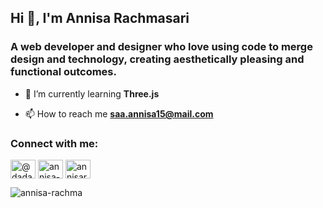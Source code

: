 <h2 align="left">Hi 👋, I'm Annisa Rachmasari</h2>
<h3 align="left">A web developer and designer who love using code to merge design and technology, creating aesthetically pleasing and functional outcomes.</h3>

- 🌱 I’m currently learning **Three.js**

- 📫 How to reach me **saa.annisa15@mail.com**

<h3 align="left">Connect with me:</h3>
<p align="left">
<a href="https://twitter.com/dadartelurr_" target="_blank"><img align="center" src="https://raw.githubusercontent.com/rahuldkjain/github-profile-readme-generator/master/src/images/icons/Social/twitter.svg" alt="@dadartelurr_" height="30" width="40" /></a>
<a href="https://linkedin.com/in/annisa-rachma" target="_blank"><img align="center" src="https://raw.githubusercontent.com/rahuldkjain/github-profile-readme-generator/master/src/images/icons/Social/linked-in-alt.svg" alt="annisa-rachma" height="30" width="40" /></a>
<a href="https://www.behance.net/annisarachmas" target="_blank"><img align="center" src="https://raw.githubusercontent.com/rahuldkjain/github-profile-readme-generator/master/src/images/icons/Social/behance.svg" alt="annisarachmas" height="30" width="40" /></a>
</p>

<p><img align="left" src="https://github-readme-stats.vercel.app/api/top-langs?username=annisa-rachma&show_icons=true&locale=en&layout=compact" alt="annisa-rachma" /></p>

<!--- <p>&nbsp;<img align="center" src="https://github-readme-stats.vercel.app/api?username=annisa-rachma&show_icons=true&locale=en" alt="annisa-rachma" /></p> -->

